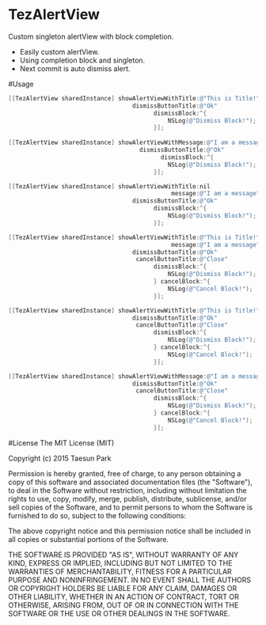 # TezAlertView
Custom singleton alertView with block completion.

* Easily custom alertView.
* Using completion block and singleton.
* Next commit is auto dismiss alert.

#Usage
```objective-c
[[TezAlertView sharedInstance] showAlertViewWithTitle:@"This is Title!"
                                   dismissButtonTitle:@"Ok"
                                         dismissBlock:^{
                                             NSLog(@"Dismiss Block!");
                                         }];
                                         
[[TezAlertView sharedInstance] showAlertViewWithMessage:@"I am a message"
                                     dismissButtonTitle:@"Ok"
                                           dismissBlock:^{
                                             NSLog(@"Dismiss Block!");
                                         }];

[[TezAlertView sharedInstance] showAlertViewWithTitle:nil
                                              message:@"I am a message"
                                   dismissButtonTitle:@"Ok"
                                         dismissBlock:^{
                                             NSLog(@"Dismiss Block!");
                                         }];

[[TezAlertView sharedInstance] showAlertViewWithTitle:@"This is Title!"
                                              message:@"I am a message"
                                   dismissButtonTitle:@"Ok"
                                    cancelButtonTitle:@"Close"
                                         dismissBlock:^{
                                             NSLog(@"Dismiss Block!");
                                         } cancelBlock:^{
                                             NSLog(@"Cancel Block!");
                                         }];

[[TezAlertView sharedInstance] showAlertViewWithTitle:@"This is Title!"
                                   dismissButtonTitle:@"Ok"
                                    cancelButtonTitle:@"Close"
                                         dismissBlock:^{
                                             NSLog(@"Dismiss Block!");
                                         } cancelBlock:^{
                                             NSLog(@"Cancel Block!");
                                         }];

[[TezAlertView sharedInstance] showAlertViewWithMessage:@"I am a message"
                                   dismissButtonTitle:@"Ok"
                                    cancelButtonTitle:@"Close"
                                         dismissBlock:^{
                                             NSLog(@"Dismiss Block!");
                                         } cancelBlock:^{
                                             NSLog(@"Cancel Block!");
                                         }];
```


#License
The MIT License (MIT)

Copyright (c) 2015 Taesun Park

Permission is hereby granted, free of charge, to any person obtaining a copy
of this software and associated documentation files (the "Software"), to deal
in the Software without restriction, including without limitation the rights
to use, copy, modify, merge, publish, distribute, sublicense, and/or sell
copies of the Software, and to permit persons to whom the Software is
furnished to do so, subject to the following conditions:

The above copyright notice and this permission notice shall be included in all
copies or substantial portions of the Software.

THE SOFTWARE IS PROVIDED "AS IS", WITHOUT WARRANTY OF ANY KIND, EXPRESS OR
IMPLIED, INCLUDING BUT NOT LIMITED TO THE WARRANTIES OF MERCHANTABILITY,
FITNESS FOR A PARTICULAR PURPOSE AND NONINFRINGEMENT. IN NO EVENT SHALL THE
AUTHORS OR COPYRIGHT HOLDERS BE LIABLE FOR ANY CLAIM, DAMAGES OR OTHER
LIABILITY, WHETHER IN AN ACTION OF CONTRACT, TORT OR OTHERWISE, ARISING FROM,
OUT OF OR IN CONNECTION WITH THE SOFTWARE OR THE USE OR OTHER DEALINGS IN THE
SOFTWARE.
